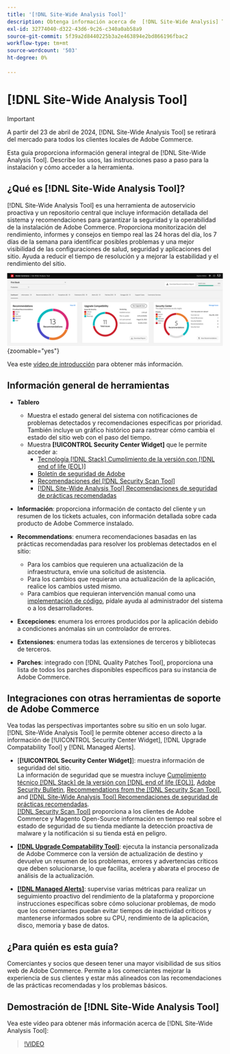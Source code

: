 ```yaml
---
title: '[!DNL Site-Wide Analysis Tool]'
description: Obtenga información acerca de  [!DNL Site-Wide Analysis] Tool, sus usos, el proceso de instalación y cómo obtener acceso
exl-id: 32774040-d322-43d6-9c26-c340a0ab58a9
source-git-commit: 5f39a2d8440225b3a2e463894e2bd866196fbac2
workflow-type: tm+mt
source-wordcount: '503'
ht-degree: 0%

---
```


# [!DNL Site-Wide Analysis Tool]

>[!IMPORTANT]
>
>A partir del 23 de abril de 2024, [!DNL Site-Wide Analysis Tool] se retirará del mercado para todos los clientes locales de Adobe Commerce.

Esta guía proporciona información general integral de [!DNL Site-Wide Analysis Tool]. Describe los usos, las instrucciones paso a paso para la instalación y cómo acceder a la herramienta.

## ¿Qué es [!DNL Site-Wide Analysis Tool]?

[!DNL Site-Wide Analysis Tool] es una herramienta de autoservicio proactiva y un repositorio central que incluye información detallada del sistema y recomendaciones para garantizar la seguridad y la operabilidad de la instalación de Adobe Commerce. Proporciona monitorización del rendimiento, informes y consejos en tiempo real las 24 horas del día, los 7 días de la semana para identificar posibles problemas y una mejor visibilidad de las configuraciones de salud, seguridad y aplicaciones del sitio. Ayuda a reducir el tiempo de resolución y a mejorar la estabilidad y el rendimiento del sitio.

![Panel de herramientas de análisis en todo el sitio](../../assets/tools/swat-dashboard.png){zoomable="yes"}

Vea este [vídeo de introducción](https://www.youtube.com/watch?v=KW2R8ki_RG4) para obtener más información.

## Información general de herramientas

- **Tablero**
   - Muestra el estado general del sistema con notificaciones de problemas detectados y recomendaciones específicas por prioridad.<br>
También incluye un gráfico histórico para rastrear cómo cambia el estado del sitio web con el paso del tiempo.
   - Muestra **[!UICONTROL Security Center Widget]** que le permite acceder a:
      - [Tecnología [!DNL Stack] Cumplimiento de la versión con [!DNL end of life (EOL)]](https://experienceleague.adobe.com/docs/commerce-operations/installation-guide/system-requirements.html)
      - [Boletín de seguridad de Adobe](https://helpx.adobe.com/security/security-bulletin.html)
      - [Recomendaciones del [!DNL Security Scan Tool]](https://experienceleague.adobe.com/docs/commerce-admin/systems/security/security-scan.html)
      - [[!DNL Site-Wide Analysis Tool] Recomendaciones de seguridad de prácticas recomendadas](https://experienceleague.adobe.com/docs/commerce-operations/tools/site-wide-analysis-tool/recommendations.html)

- **Información**: proporciona información de contacto del cliente y un resumen de los tickets actuales, con información detallada sobre cada producto de Adobe Commerce instalado.

- **Recommendations**: enumera recomendaciones basadas en las prácticas recomendadas para resolver los problemas detectados en el sitio:
   - Para los cambios que requieren una actualización de la infraestructura, envíe una solicitud de asistencia.
   - Para los cambios que requieran una actualización de la aplicación, realice los cambios usted mismo.
   - Para cambios que requieran intervención manual como una [implementación de código](https://experienceleague.adobe.com/docs/commerce-cloud-service/user-guide/architecture/pro-develop-deploy-workflow.html#deployment-workflow), pídale ayuda al administrador del sistema o a los desarrolladores.

- **Excepciones**: enumera los errores producidos por la aplicación debido a condiciones anómalas sin un controlador de errores.

- **Extensiones**: enumera todas las extensiones de terceros y bibliotecas de terceros.

- **Parches**: integrado con [!DNL Quality Patches Tool], proporciona una lista de todos los parches disponibles específicos para su instancia de Adobe Commerce.

## Integraciones con otras herramientas de soporte de Adobe Commerce

Vea todas las perspectivas importantes sobre su sitio en un solo lugar. [!DNL Site-Wide Analysis Tool] le permite obtener acceso directo a la información de [!UICONTROL Security Center Widget], [!DNL Upgrade Compatability Tool] y [!DNL Managed Alerts].

- [**[!UICONTROL Security Center Widget]**]: muestra información de seguridad del sitio.<br>
La información de seguridad que se muestra incluye [Cumplimiento técnico [!DNL Stack] de la versión con [!DNL end of life (EOL)]](https://experienceleague.adobe.com/docs/commerce-operations/installation-guide/system-requirements.html), [Adobe Security Bulletin](https://helpx.adobe.com/security/security-bulletin.html), [Recommendations from the [!DNL Security Scan Tool]](https://experienceleague.adobe.com/docs/commerce-admin/systems/security/security-scan.html), and [[!DNL Site-Wide Analysis Tool] Recomendaciones de seguridad de prácticas recomendadas](https://experienceleague.adobe.com/docs/commerce-operations/tools/site-wide-analysis-tool/recommendations.html).<br>
[[!DNL Security Scan Tool]](https://experienceleague.adobe.com/docs/commerce-admin/systems/security/security-scan.html) proporciona a los clientes de Adobe Commerce y Magento Open-Source información en tiempo real sobre el estado de seguridad de su tienda mediante la detección proactiva de malware y la notificación si su tienda está en peligro.

- [**[!DNL Upgrade Compatability Tool]**](../../upgrade/upgrade-compatibility-tool/overview.md): ejecuta la instancia personalizada de Adobe Commerce con la versión de actualización de destino y devuelve un resumen de los problemas, errores y advertencias críticos que deben solucionarse, lo que facilita, acelera y abarata el proceso de análisis de la actualización.

- [**[!DNL Managed Alerts]**](https://support.magento.com/hc/en-us/sections/360010758472-Managed-alerts-for-Adobe-Commerce): supervise varias métricas para realizar un seguimiento proactivo del rendimiento de la plataforma y proporcione instrucciones específicas sobre cómo solucionar problemas, de modo que los comerciantes puedan evitar tiempos de inactividad críticos y mantenerse informados sobre su CPU, rendimiento de la aplicación, disco, memoria y base de datos.

## ¿Para quién es esta guía?

Comerciantes y socios que deseen tener una mayor visibilidad de sus sitios web de Adobe Commerce. Permite a los comerciantes mejorar la experiencia de sus clientes y estar más alineados con las recomendaciones de las prácticas recomendadas y los problemas básicos.

## Demostración de [!DNL Site-Wide Analysis Tool]

Vea este vídeo para obtener más información acerca de [!DNL Site-Wide Analysis Tool]:

>[!VIDEO](https://video.tv.adobe.com/v/344001?quality=12)
